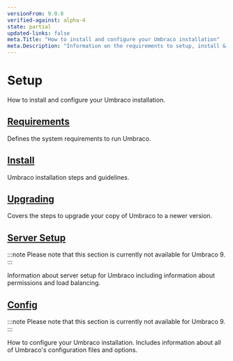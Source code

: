 ```yaml
---
versionFrom: 9.0.0
verified-against: alpha-4
state: partial
updated-links: false
meta.Title: "How to install and configure your Umbraco installation"
meta.Description: "Information on the requirements to setup, install & upgrade Umbraco"
---
```


# Setup

How to install and configure your Umbraco installation.

## [Requirements](Requirements/index-v9.md)

Defines the system requirements to run Umbraco.

## [Install](Install/index-v9.md)

Umbraco installation steps and guidelines.

## [Upgrading](Upgrading/index-v9.md)

Covers the steps to upgrade your copy of Umbraco to a newer version.

## [Server Setup](Server-Setup/index.md)

:::note
Please note that this section is currently not available for Umbraco 9.
:::

Information about server setup for Umbraco including information about permissions and load balancing.

## [Config](../../Reference/Config/index.md)

:::note
Please note that this section is currently not available for Umbraco 9.
:::

How to configure your Umbraco installation. Includes information about all of Umbraco's configuration files and options.
